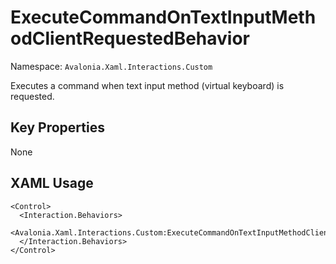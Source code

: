 # ExecuteCommandOnTextInputMethodClientRequestedBehavior

Namespace: `Avalonia.Xaml.Interactions.Custom`

Executes a command when text input method (virtual keyboard) is requested.



## Key Properties
None

## XAML Usage
```xaml
<Control>
  <Interaction.Behaviors>
    <Avalonia.Xaml.Interactions.Custom:ExecuteCommandOnTextInputMethodClientRequestedBehavior/>
  </Interaction.Behaviors>
</Control>
```
